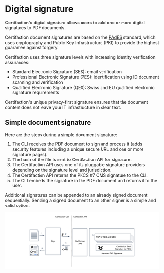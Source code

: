 # Digital signature

Certifaction's digital signature allows users to add one or more digital signatures to PDF documents.

Certifaction document signatures are based on the [PAdES](https://en.wikipedia.org/wiki/PAdES) standard,
which uses cryptography and Public Key Infrastructure (PKI) to provide the highest guarantee against forgery.

Certifaction uses three signature levels with increasing identity verification assurances:

- Standard Electronic Signature (SES): email verification
- Professional Electronic Signature (PES): identification using ID document scanning and verification
- Qualified Electronic Signature (QES): Swiss and EU qualified electronic signature requirements

Certifaction's unique privacy-first signature ensures that the document content does not leave your
IT infrastructure in clear text.

## Simple document signature

Here are the steps during a simple document signature:

1.  The CLI receives the PDF document to sign and process it (adds security features including a unique secure URL and one or more signature
    pages).
2.  The hash of the file is sent to Certifaction API for signature.
3.  The Certifaction API uses one of its pluggable signature providers depending on the signature level and jurisdiction.
4.  The Certifaction API returns the PKCS #7 CMS signature to the CLI.
5.  The CLI embeds the signature in the PDF document and returns it to the user.

Additional signatures can be appended to an already signed document sequentially. Sending a signed document to an
other signer is a simple and valid option.

![Document signature diagram](../assets/document-signature-diagram.png)
